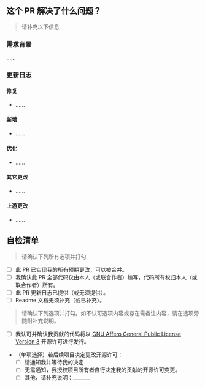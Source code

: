 ## 这个 PR 解决了什么问题？

> 请补充以下信息

### 需求背景

……

### 更新日志

#### 修复

- ……

#### 新增

- ……

#### 优化

- ……

#### 其它更改

- ……

#### 上游更改

- ……

## 自检清单

> 请确认下列所有选项并打勾

- [ ] 此 PR 已实现我的所有预期更改，可以被合并。
- [ ] 我确认此 PR 全部代码仅由本人（或联合作者）编写，代码所有权归本人（或联合作者）所有。
- [ ] 此 PR 更新日志已提供（或无须提供）。
- [ ] Readme 文档无须补充（或已补充）。

> 请确认下列选项并打勾。如不认可选项内容或存在需备注内容，请在选项旁随附补充说明。

- [ ] 我认可并确认我贡献的代码将以 [GNU Affero General Public License Version 3](https://github.com/klxiaoniu/QQVersionList/blob/master/LICENSE) 开源许可进行发行。
- （单项选择）若后续项目决定更改开源许可：
  - [ ] 请通知我并等待我的决定
  - [ ] 无需通知，我授权项目所有者自行决定我的贡献的开源许可变更。
  - [ ] 其他，请补充说明：_______
